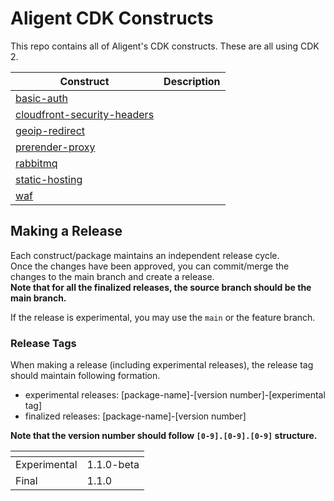 # Aligent CDK Constructs

This repo contains all of Aligent's CDK constructs. These are all using CDK 2.

Construct | Description
-- | --
[basic-auth](packages/basic-auth) |
[cloudfront-security-headers](packages/cloudfront-security-headers) |
[geoip-redirect](packages/geoip-redirect) | 
[prerender-proxy](packages/prerender-proxy) |
[rabbitmq](packages/rabbitmq) |
[static-hosting](packages/static-hosting) |
[waf](packages/waf) |

## Making a Release

Each construct/package maintains an independent release cycle.  
Once the changes have been approved, you can commit/merge the changes to the main branch and create a release.  
**Note that for all the finalized releases, the source branch should be the main branch.**  

If the release is experimental, you may use the `main` or the feature branch.  

### Release Tags

When making a release (including experimental releases), the release tag should maintain following formation.  

- experimental releases: [package-name]-[version number]-[experimental tag]
- finalized releases: [package-name]-[version number]

**Note that the version number should follow `[0-9].[0-9].[0-9]` structure.**

| <!-- -->      | <!-- -->      |
|---------------|---------------|
| Experimental  | 1.1.0-beta    |
| Final         | 1.1.0         |
